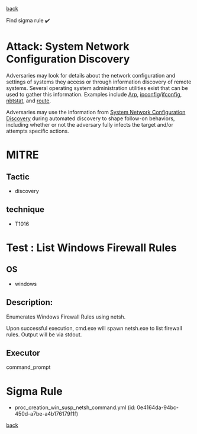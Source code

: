 
[back](../index.md)

Find sigma rule :heavy_check_mark: 

# Attack: System Network Configuration Discovery 

Adversaries may look for details about the network configuration and settings of systems they access or through information discovery of remote systems. Several operating system administration utilities exist that can be used to gather this information. Examples include [Arp](https://attack.mitre.org/software/S0099), [ipconfig](https://attack.mitre.org/software/S0100)/[ifconfig](https://attack.mitre.org/software/S0101), [nbtstat](https://attack.mitre.org/software/S0102), and [route](https://attack.mitre.org/software/S0103).

Adversaries may use the information from [System Network Configuration Discovery](https://attack.mitre.org/techniques/T1016) during automated discovery to shape follow-on behaviors, including whether or not the adversary fully infects the target and/or attempts specific actions.

# MITRE
## Tactic
  - discovery


## technique
  - T1016


# Test : List Windows Firewall Rules
## OS
  - windows


## Description:
Enumerates Windows Firewall Rules using netsh.

Upon successful execution, cmd.exe will spawn netsh.exe to list firewall rules. Output will be via stdout.


## Executor
command_prompt

# Sigma Rule
 - proc_creation_win_susp_netsh_command.yml (id: 0e4164da-94bc-450d-a7be-a4b176179f1f)



[back](../index.md)
